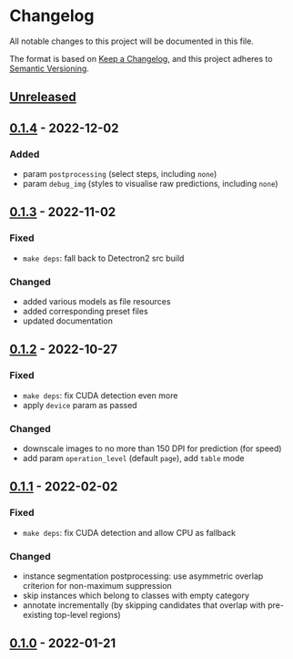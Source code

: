 # Changelog
All notable changes to this project will be documented in this file.

The format is based on [Keep a Changelog](https://keepachangelog.com/en/1.0.0/),
and this project adheres to [Semantic Versioning](https://semver.org/spec/v2.0.0.html).

## [Unreleased]

## [0.1.4] - 2022-12-02
### Added
- param `postprocessing` (select steps, including `none`)
- param `debug_img` (styles to visualise raw predictions, including `none`)

## [0.1.3] - 2022-11-02
### Fixed
- `make deps`: fall back to Detectron2 src build

### Changed
- added various models as file resources
- added corresponding preset files
- updated documentation

## [0.1.2] - 2022-10-27
### Fixed
- `make deps`: fix CUDA detection even more
- apply `device` param as passed

### Changed
- downscale images to no more than 150 DPI for prediction (for speed)
- add param `operation_level` (default `page`), add `table` mode

## [0.1.1] - 2022-02-02
### Fixed
- `make deps`: fix CUDA detection and allow CPU as fallback

### Changed
- instance segmentation postprocessing: use asymmetric overlap
  criterion for non-maximum suppression
- skip instances which belong to classes with empty category
- annotate incrementally (by skipping candidates that overlap
  with pre-existing top-level regions)

## [0.1.0] - 2022-01-21

<!-- link-labels -->
[0.1.0]: ../../compare/aeca7e37...v0.1.0
[0.1.1]: ../../compare/v0.1.0...v0.1.1
[0.1.2]: ../../compare/v0.1.1...v0.1.2
[0.1.3]: ../../compare/v0.1.2...v0.1.3
[0.1.4]: ../../compare/v0.1.3...v0.1.4
[unreleased]: ../../compare/v0.1.4...master
